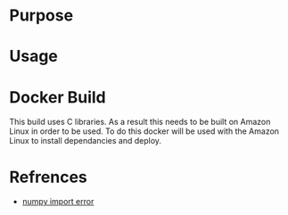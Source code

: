 # Purpose

# Usage

# Docker Build
This build uses C libraries. As a result this needs to be built on
Amazon Linux in order to be used. To do this docker will be used with
the Amazon Linux to install dependancies and deploy.

# Refrences
* [numpy import error](https://stackoverflow.com/questions/43877692/pandas-in-aws-lambda-gives-numpy-error)